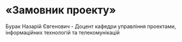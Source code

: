 # «Замовник проекту»
Бурак Назарій Євгенович - Доцент кафедри управління проектами,
інформаційних технологій та
телекомунікацій
